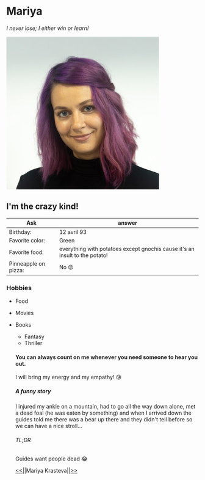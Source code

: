 # Mariya
*I never lose; I either win or learn!*

![alt text](img/Photo.jpg)

## I'm the crazy kind!
|Ask|answer|
|-----|-----|
|Birthday:|12 avril 93|
|Favorite color:|Green|
|Favorite food:|everything with potatoes except gnochis cause it's an insult to the potato!|
|Pinneapple on pizza:|No :rage:|
### Hobbies
* Food
* Movies
* Books
  - Fantasy
  - Thriller
  #### You can always count on me whenever you need someone to hear you out.
  I will bring my energy and my empathy! :kissing_heart:
  ##### A funny story
  I injured my ankle on a mountain, had to go all the way down alone, met a dead foal (he was eaten by something) and when I arrived down the guides told me there was a bear up there and they didn't tell before so we can have a nice stroll...
  ###### TL;DR
  Guides want people dead :joy:

  [<<](https://github.com/AnaisnKoussa/markdown-challenge-/blob/main/README.md)||Mariya Krasteva||[>>](https://github.com/lambertnicolas/markdown-challenge/blob/main/README.md)

